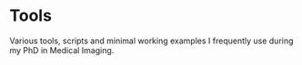 # Tools
Various tools, scripts and minimal working examples I frequently use during my PhD in Medical Imaging.